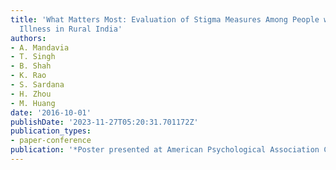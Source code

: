 ```yaml
---
title: 'What Matters Most: Evaluation of Stigma Measures Among People with Mental
  Illness in Rural India'
authors:
- A. Mandavia
- T. Singh
- B. Shah
- K. Rao
- S. Sardana
- H. Zhou
- M. Huang
date: '2016-10-01'
publishDate: '2023-11-27T05:20:31.701172Z'
publication_types:
- paper-conference
publication: '*Poster presented at American Psychological Association Convention*'
---
```

